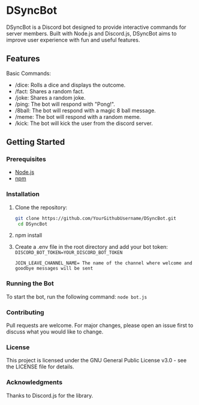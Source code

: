 # DSyncBot

DSyncBot is a Discord bot designed to provide interactive commands for server members. Built with Node.js and Discord.js, DSyncBot aims to improve user experience with fun and useful features.

## Features

Basic Commands:

- /dice: Rolls a dice and displays the outcome.
- /fact: Shares a random fact.
- /joke: Shares a random joke.
- /ping: The bot will respond with "Pong!".
- /8ball: The bot will respond with a magic 8 ball message.
- /meme: The bot will respond with a random meme.
- /kick: The bot will kick the user from the discord server.

## Getting Started

### Prerequisites

- [Node.js](https://nodejs.org/)
- [npm](https://www.npmjs.com/)

### Installation

1. Clone the repository:
   ```bash
   git clone https://github.com/YourGithubUsername/DSyncBot.git
    cd DSyncBot
2. npm install
3. Create a .env file in the root directory and add your bot token:
   ```DISCORD_BOT_TOKEN=YOUR_DISCORD_BOT_TOKEN```

   ```JOIN_LEAVE_CHANNEL_NAME= The name of the channel where welcome and goodbye messages will be sent```

### Running the Bot
To start the bot, run the following command:
```node bot.js```

### Contributing
Pull requests are welcome. For major changes, please open an issue first to discuss what you would like to change.

### License
This project is licensed under the GNU General Public License v3.0 - see the LICENSE file for details.

### Acknowledgments
Thanks to Discord.js for the library.
